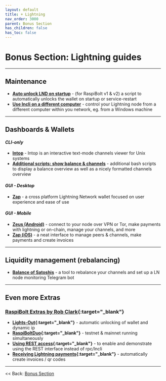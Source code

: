 ```yaml
---
layout: default
title: + Lightning
nav_order: 3000
parent: Bonus Section
has_children: false
has_toc: false
---
```


# Bonus Section: Lightning guides

---

## Maintenance
* **[Auto unlock LND on startup](auto-unlock.md)** - (for RaspiBolt v1 & v2) a script to automatically unlocks the wallet on startup or service-restart
* **[Use lncli on a different computer](remote-lncli.md)** - control your Lightning node from a different computer within you network, eg. from a Windows machine

---

## Dashboards & Wallets

#### *CLI-only*
* **[lntop](lntop.md)** - lntop is an interactive text-mode channels viewer for Unix systems
* **[Additional scripts: show balance & channels](additional-scripts.md)** - additional bash scripts to display a balance overview as well as a nicely formatted channels overview

#### *GUI - Desktop*
* **[Zap](zap.md)** - a cross platform Lightning Network wallet focused on user experience and ease of use

#### *GUI - Mobile*
* **[Zeus (Android)](zeus-over-tor.md)** - connect to your node over VPN or Tor, make payments with lightning or on-chain, manage your channels, and more
* **[Zap (iOS)](zap-ios.md)** - a neat interface to manage peers & channels, make payments and create invoices

---

## Liquidity management (rebalancing)
* **[Balance of Satoshis](balance-of-satoshis.md)** - a tool to rebalance your channels and set up a LN node monitoring Telegram bot

---

## Even more Extras 

### [RaspiBolt Extras by Rob Clark](https://github.com/robclark56/RaspiBolt-Extras/blob/master/README.md){:target="_blank"}

* **[Lights-Out](https://github.com/robclark56/RaspiBolt-Extras/#the-lights-out-raspibolt){:target="_blank"}** - automatic unlocking of wallet and dynamic ip
* **[RaspiBoltDuo](https://github.com/robclark56/RaspiBolt-Extras/#raspiboltduo){:target="_blank"}** - testnet & mainnet running simultaneously
* **[Using REST access](https://github.com/robclark56/RaspiBolt-Extras/#using-rest-access){:target="_blank"}** - to enable and demonstrate using the REST interface instead of rpc/lncli
* **[Receiving Lightning payments](https://github.com/robclark56/RaspiBolt-Extras/#receive-ln-payments){:target="_blank"}** - automatically create invoices / qr codes

---

<< Back: [Bonus Section](../index.md)
